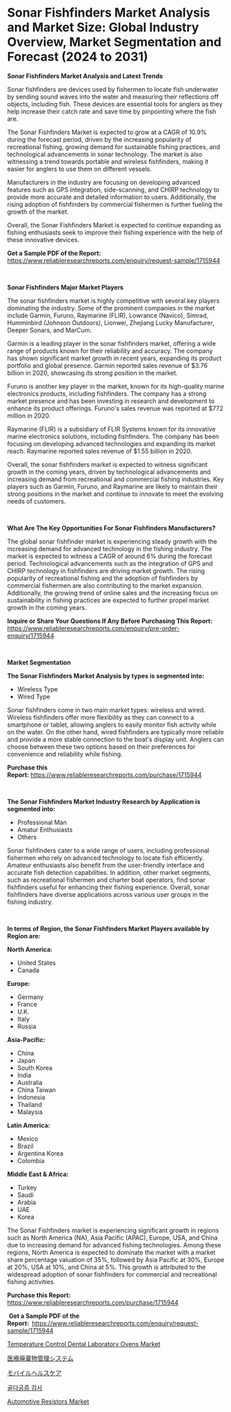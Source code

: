 <p><h1>Sonar Fishfinders Market Analysis and Market Size: Global Industry Overview, Market Segmentation and Forecast (2024 to 2031)</h1></p><p><strong>Sonar Fishfinders Market Analysis and Latest Trends</strong></p>
<p><p>Sonar fishfinders are devices used by fishermen to locate fish underwater by sending sound waves into the water and measuring their reflections off objects, including fish. These devices are essential tools for anglers as they help increase their catch rate and save time by pinpointing where the fish are.</p><p>The Sonar Fishfinders Market is expected to grow at a CAGR of 10.9% during the forecast period, driven by the increasing popularity of recreational fishing, growing demand for sustainable fishing practices, and technological advancements in sonar technology. The market is also witnessing a trend towards portable and wireless fishfinders, making it easier for anglers to use them on different vessels.</p><p>Manufacturers in the industry are focusing on developing advanced features such as GPS integration, side-scanning, and CHIRP technology to provide more accurate and detailed information to users. Additionally, the rising adoption of fishfinders by commercial fishermen is further fueling the growth of the market.</p><p>Overall, the Sonar Fishfinders Market is expected to continue expanding as fishing enthusiasts seek to improve their fishing experience with the help of these innovative devices.</p></p>
<p><strong>Get a Sample PDF of the Report:&nbsp;</strong> <a href="https://www.reliableresearchreports.com/enquiry/request-sample/1715944">https://www.reliableresearchreports.com/enquiry/request-sample/1715944</a></p>
<p>&nbsp;</p>
<p><strong>Sonar Fishfinders Major Market Players</strong></p>
<p><p>The sonar fishfinders market is highly competitive with several key players dominating the industry. Some of the prominent companies in the market include Garmin, Furuno, Raymarine (FLIR), Lowrance (Navico), Simrad, Humminbird (Johnson Outdoors), Lionwei, Zhejiang Lucky Manufacturer, Deeper Sonars, and MarCum.</p><p>Garmin is a leading player in the sonar fishfinders market, offering a wide range of products known for their reliability and accuracy. The company has shown significant market growth in recent years, expanding its product portfolio and global presence. Garmin reported sales revenue of $3.76 billion in 2020, showcasing its strong position in the market.</p><p>Furuno is another key player in the market, known for its high-quality marine electronics products, including fishfinders. The company has a strong market presence and has been investing in research and development to enhance its product offerings. Furuno's sales revenue was reported at $772 million in 2020.</p><p>Raymarine (FLIR) is a subsidiary of FLIR Systems known for its innovative marine electronics solutions, including fishfinders. The company has been focusing on developing advanced technologies and expanding its market reach. Raymarine reported sales revenue of $1.55 billion in 2020.</p><p>Overall, the sonar fishfinders market is expected to witness significant growth in the coming years, driven by technological advancements and increasing demand from recreational and commercial fishing industries. Key players such as Garmin, Furuno, and Raymarine are likely to maintain their strong positions in the market and continue to innovate to meet the evolving needs of customers.</p></p>
<p>&nbsp;</p>
<p><strong>What Are The Key Opportunities For Sonar Fishfinders Manufacturers?</strong></p>
<p><p>The global sonar fishfinder market is experiencing steady growth with the increasing demand for advanced technology in the fishing industry. The market is expected to witness a CAGR of around 6% during the forecast period. Technological advancements such as the integration of GPS and CHIRP technology in fishfinders are driving market growth. The rising popularity of recreational fishing and the adoption of fishfinders by commercial fishermen are also contributing to the market expansion. Additionally, the growing trend of online sales and the increasing focus on sustainability in fishing practices are expected to further propel market growth in the coming years.</p></p>
<p><strong>Inquire or Share Your Questions If Any Before Purchasing This Report:</strong> <a href="https://www.reliableresearchreports.com/enquiry/pre-order-enquiry/1715944">https://www.reliableresearchreports.com/enquiry/pre-order-enquiry/1715944</a></p>
<p>&nbsp;</p>
<p><strong>Market Segmentation</strong></p>
<p><strong>The Sonar Fishfinders Market Analysis by types is segmented into:</strong></p>
<p><ul><li>Wireless Type</li><li>Wired Type</li></ul></p>
<p><p>Sonar fishfinders come in two main market types: wireless and wired. Wireless fishfinders offer more flexibility as they can connect to a smartphone or tablet, allowing anglers to easily monitor fish activity while on the water. On the other hand, wired fishfinders are typically more reliable and provide a more stable connection to the boat's display unit. Anglers can choose between these two options based on their preferences for convenience and reliability while fishing.</p></p>
<p><strong>Purchase this Report:&nbsp;</strong><a href="https://www.reliableresearchreports.com/purchase/1715944">https://www.reliableresearchreports.com/purchase/1715944</a></p>
<p>&nbsp;</p>
<p><strong>The Sonar Fishfinders Market Industry Research by Application is segmented into:</strong></p>
<p><ul><li>Professional Man</li><li>Amatur Enthusiasts</li><li>Others</li></ul></p>
<p><p>Sonar fishfinders cater to a wide range of users, including professional fishermen who rely on advanced technology to locate fish efficiently. Amateur enthusiasts also benefit from the user-friendly interface and accurate fish detection capabilities. In addition, other market segments, such as recreational fishermen and charter boat operators, find sonar fishfinders useful for enhancing their fishing experience. Overall, sonar fishfinders have diverse applications across various user groups in the fishing industry.</p></p>
<p>&nbsp;</p>
<p><strong>In terms of Region, the Sonar Fishfinders Market Players available by Region are:</strong></p>
<p>
    <p> <strong> North America: </strong>
        <ul>
            <li>United States</li>
            <li>Canada</li>
        </ul>
        </p> 
    <p> <strong> Europe: </strong>
        <ul>
            <li>Germany</li>
            <li>France</li>
            <li>U.K.</li>
            <li>Italy</li>
            <li>Russia</li>
        </ul>
        </p> 
    <p> <strong> Asia-Pacific: </strong>
        <ul>
            <li>China</li>
            <li>Japan</li>
            <li>South Korea</li>
            <li>India</li>
            <li>Australia</li>
            <li>China Taiwan</li>
            <li>Indonesia</li>
            <li>Thailand</li>
            <li>Malaysia</li>
        </ul>
        </p> 
    <p> <strong> Latin America: </strong>
        <ul>
            <li>Mexico</li>
            <li>Brazil</li>
            <li>Argentina Korea</li>
            <li>Colombia</li>
        </ul>
        </p> 
    <p> <strong> Middle East & Africa: </strong>
        <ul>
            <li>Turkey</li>
            <li>Saudi</li>
            <li>Arabia</li>
            <li>UAE</li>
            <li>Korea</li>
        </ul>
    </p>
    </p>
<p><p>The Sonar Fishfinders market is experiencing significant growth in regions such as North America (NA), Asia Pacific (APAC), Europe, USA, and China due to increasing demand for advanced fishing technologies. Among these regions, North America is expected to dominate the market with a market share percentage valuation of 35%, followed by Asia Pacific at 30%, Europe at 20%, USA at 10%, and China at 5%. This growth is attributed to the widespread adoption of sonar fishfinders for commercial and recreational fishing activities.</p></p>
<p><strong>Purchase this Report: </strong><a href="https://www.reliableresearchreports.com/purchase/1715944">https://www.reliableresearchreports.com/purchase/1715944</a></p>
<p>&nbsp;<strong>Get a Sample PDF of the Report:&nbsp;&nbsp;</strong><a href="https://www.reliableresearchreports.com/enquiry/request-sample/1715944">https://www.reliableresearchreports.com/enquiry/request-sample/1715944</a></p>
<p><strong></strong></p>
<p><p><a href="https://fearless-okapi-6c8.notion.site/Temperature-Control-Dental-Laboratory-Ovens-Market-Size-Global-Industry-Overview-Market-Segmentati-4e54e9a03f5f471b96343ceaa93397c9">Temperature Control Dental Laboratory Ovens Market</a></p><p><a href="https://medium.com/@reyeshowell655/%E3%83%98%E3%83%AB%E3%82%B9%E3%82%B1%E3%82%A2%E5%BB%83%E6%A3%84%E7%89%A9%E7%AE%A1%E7%90%86%E3%82%B7%E3%82%B9%E3%83%86%E3%83%A0%E5%B8%82%E5%A0%B4%E3%81%AE%E5%B1%95%E6%9C%9B-%E5%B8%82%E5%A0%B4%E5%8B%95%E5%90%91-%E6%88%90%E9%95%B7-2024%E5%B9%B4%E3%81%8B%E3%82%892031%E5%B9%B4%E3%81%BE%E3%81%A7%E3%81%AE%E4%BA%88%E6%B8%AC-51b1452ad0e1">医療廃棄物管理システム</a></p><p><a href="https://medium.com/@reyeshowell655/%E6%90%BA%E5%B8%AF%E5%81%A5%E5%BA%B7%E3%82%B1%E3%82%A2%E5%B8%82%E5%A0%B4%E8%AA%BF%E6%9F%BB%E3%83%AC%E3%83%9D%E3%83%BC%E3%83%88-%E6%AD%B4%E5%8F%B2%E3%81%8A%E3%82%88%E3%81%B32031%E5%B9%B4%E3%81%BE%E3%81%A7%E3%81%AE%E4%BA%88%E6%B8%AC-253d48bd4170">モバイルヘルスケア</a></p><p><a href="https://medium.com/@josephweaver29/%EA%B3%A8%EB%8B%A4%EA%B3%B5%EC%A6%9D-%EA%B2%80%EC%82%AC-%EC%8B%9C%EC%9E%A5-%EA%B7%9C%EB%AA%A8-cagr-%EC%B6%94%EC%9D%B4-2024-2030-ccf544d3e77c">골다공증 검사</a></p><p><a href="https://view.publitas.com/reportprime-1/automotive-resistors-market-size-furnishes-valuable-information-encompassing-market-share-market-trends-and-projections-spanning-from-2024-to-2031/">Automotive Resistors Market</a></p></p>